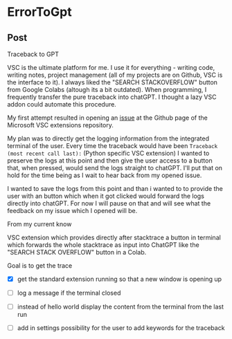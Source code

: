 # ErrorToGpt

## Post

Traceback to GPT

VSC is the ultimate platform for me. I use it for everything - writing code, writing notes, project management (all of my projects are on Github, VSC is the interface to it). I always liked the "SEARCH STACKOVERFLOW" button from Google Colabs (altough its a bit outdated). When programming, I frequently transfer the pure traceback into chatGPT. I thought a lazy VSC addon could automate this procedure.

My first attempt resulted in opening an [issue](https://github.com/microsoft/vscode-extension-samples/issues/837) at the Github page of the Microsoft VSC extensions repository. 

My plan was to directly get the logging information from the integrated terminal of the user. Every time the traceback would have been `Traceback (most recent call last):` (Python specific VSC extension) I wanted to preserve the logs at this point and then give the user access to a button that, when pressed, would send the logs straight to chatGPT. I'll put that on hold for the time being as I wait to hear back from my opened issue.


 I wanted to save the logs from this point and than i wanted to to provide the user with an button which when it got clicked would forward the logs directly into chatGPT. For now I will pause on that and will see what the feedback on my issue which I opened will be.

From my current know


VSC extension which provides directly after stacktrace a button in terminal which forwards the whole stacktrace as input into ChatGPT like the "SEARCH STACK OVERFLOW" button in a Colab.




Goal is to get the trace

- [x] get the standard extension running so that a new window is opening up
- [ ] log a message if the terminal closed  
- [ ] instead of hello world display the content from the terminal from the last run
- [ ] add in settings possibility for the user to add keywords for the traceback 

